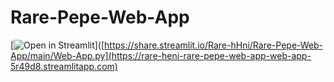 # Rare-Pepe-Web-App

[![Open in Streamlit](https://static.streamlit.io/badges/streamlit_badge_black_white.svg)]([https://share.streamlit.io/Rare-hHni/Rare-Pepe-Web-App/main/Web-App.py](https://rare-heni-rare-pepe-web-app-web-app-5r49d8.streamlitapp.com)
